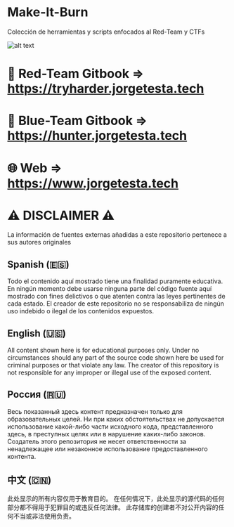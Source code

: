 # Make-It-Burn
Colección de herramientas y scripts enfocados al Red-Team y CTFs

![alt text](https://static.wixstatic.com/media/aacf8f_5801402c41934915910bc27c35963446~mv2.png)

# 📕 Red-Team Gitbook => https://tryharder.jorgetesta.tech
# 📘 Blue-Team Gitbook => https://hunter.jorgetesta.tech
# 🌐 Web => https://www.jorgetesta.tech

# ⚠ DISCLAIMER ⚠
La información de fuentes externas añadidas a este repositorio pertenece a sus autores originales

## Spanish (🇪🇸)
Todo el contenido aquí mostrado tiene una finalidad puramente educativa. En ningún momento debe usarse ninguna parte del código fuente aquí mostrado con fines delictivos o que atenten contra las leyes pertinentes de cada estado. 
El creador de este repositorio no se responsabiliza de ningún uso indebido o ilegal de los contenidos expuestos.

## English (🇺🇸)
All content shown here is for educational purposes only. Under no circumstances should any part of the source code shown here be used for criminal purposes or that violate any law.
The creator of this repository is not responsible for any improper or illegal use of the exposed content.

## Россия (🇷🇺)
Весь показанный здесь контент предназначен только для образовательных целей. Ни при каких обстоятельствах не допускается использование какой-либо части исходного кода, представленного здесь, в преступных целях или в нарушение каких-либо законов.
Создатель этого репозитория не несет ответственности за ненадлежащее или незаконное использование предоставленного контента.

## 中文 (🇨🇳)
此处显示的所有内容仅用于教育目的。 在任何情况下，此处显示的源代码的任何部分都不得用于犯罪目的或违反任何法律。
此存储库的创建者不对公开内容的任何不当或非法使用负责。
